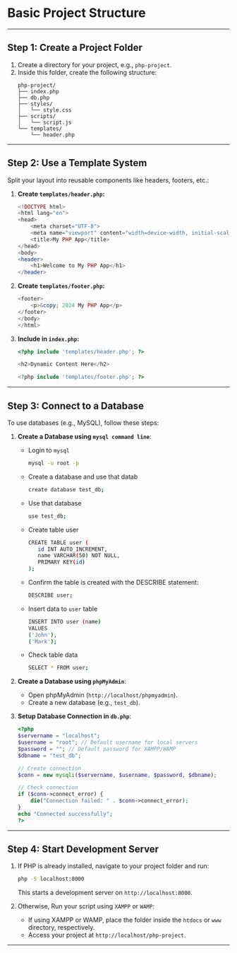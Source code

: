 # Basic Project Structure

---

## **Step 1: Create a Project Folder**
1. Create a directory for your project, e.g., `php-project`.
2. Inside this folder, create the following structure:
   ```
   php-project/
   ├── index.php
   ├── db.php
   ├── styles/
   │   └── style.css
   ├── scripts/
   │   └── script.js
   └── templates/
       └── header.php
   ```

---

## **Step 2: Use a Template System**
Split your layout into reusable components like headers, footers, etc.:

1. **Create `templates/header.php`:**
   ```php
   <!DOCTYPE html>
   <html lang="en">
   <head>
       <meta charset="UTF-8">
       <meta name="viewport" content="width=device-width, initial-scale=1.0">
       <title>My PHP App</title>
   </head>
   <body>
   <header>
       <h1>Welcome to My PHP App</h1>
   </header>
   ```

2. **Create `templates/footer.php`:**
   ```php
   <footer>
       <p>&copy; 2024 My PHP App</p>
   </footer>
   </body>
   </html>
   ```

3. **Include in `index.php`:**
   ```php
   <?php include 'templates/header.php'; ?>

   <h2>Dynamic Content Here</h2>

   <?php include 'templates/footer.php'; ?>
   ```

---

## **Step 3: Connect to a Database**
To use databases (e.g., MySQL), follow these steps:

1. **Create a Database using `mysql command line`**:
   - Login to `mysql`
      ```bash
      mysql -u root -p
      ```
   - Create a database and use that datab
      ```bash
      create database test_db;
      ```
   - Use that database
      ```bash
      use test_db;
      ```
   - Create table user
      ```bash
      CREATE TABLE user (
         id INT AUTO_INCREMENT,
         name VARCHAR(50) NOT NULL,
         PRIMARY KEY(id)
      );
      ```
   - Confirm the table is created with the DESCRIBE statement:
      ```bash
      DESCRIBE user;
      ```
   - Insert data to `user` table
      ```bash
      INSERT INTO user (name) 
      VALUES 
      ('John'), 
      ('Mark'); 
      ```
   - Check table data
      ```bash
      SELECT * FROM user;
      ```

2. **Create a Database using `phpMyAdmin`**:
   - Open phpMyAdmin (`http://localhost/phpmyadmin`).
   - Create a new database (e.g., `test_db`).

3. **Setup Database Connection in `db.php`**:
   ```php
   <?php
   $servername = "localhost";
   $username = "root"; // Default username for local servers
   $password = ""; // Default password for XAMPP/WAMP
   $dbname = "test_db";

   // Create connection
   $conn = new mysqli($servername, $username, $password, $dbname);

   // Check connection
   if ($conn->connect_error) {
       die("Connection failed: " . $conn->connect_error);
   }
   echo "Connected successfully";
   ?>
   ```

---

## **Step 4: Start Development Server**

1. If PHP is already installed, navigate to your project folder and run:
   ```bash
   php -S localhost:8000
   ```
   This starts a development server on `http://localhost:8000`.

2. Otherwise, Run your script using `XAMPP` or `WAMP`:
   - If using XAMPP or WAMP, place the folder inside the `htdocs` or `www` directory, respectively.
   - Access your project at `http://localhost/php-project`.

---
